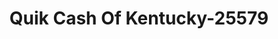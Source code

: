 ---
f_zip-code: 40601
f_state-code: KY
title: Quik Cash Of Kentucky-25579
f_phone: 502-696-9280
f_city-only: Frankfort
f_address: 934 Louisville Road Suite D Frankfort
f_location-unique-id: '25579'
slug: quik-cash-of-kentucky-25579
updated-on: '2024-05-30T13:46:58.046Z'
created-on: '2024-05-30T13:36:59.803Z'
published-on: '2024-05-30T13:54:32.469Z'
f_city-state: cms/city/frankfort-ky.md
f_company: cms/company/quik-cash-of-kentucky.md
f_state: cms/state/kentucky.md
layout: '[payday-loan].html'
tags: payday-loan
---